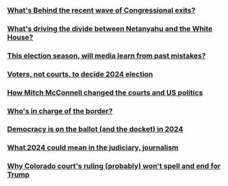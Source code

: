 ### [What's Behind the recent wave of Congressional exits?](https://open.spotify.com/episode/1imYlEAVhGfob3ilMnysl8?si=b3d9463af5f9479f)
### [What's driving the divide between Netanyahu and the White House?](https://open.spotify.com/episode/7syWLFfFL9jJSNGsaBdKDR?si=7069ef7d09024d41)
### [This election season, will media learn from past mistakes?](https://open.spotify.com/episode/2BhOyOxokYycWadOWChqxR?si=3527ca05fc634174)
### [Voters, not courts, to decide 2024 election](https://open.spotify.com/episode/0VUkyKXofX08p5WO1XRs9N?si=d33664ad146844dc)
### [How Mitch McConnell changed the courts and US politics](https://open.spotify.com/episode/5nRHczg95ByApHOVeWEcN5?si=cd199f108e934868)
### [Who's in charge of the border?](https://open.spotify.com/episode/2fyp0gWojM14RjB0MBR7j5?si=04e5cf34268d46f1)
### [Democracy is on the ballot (and the docket) in 2024](https://open.spotify.com/episode/627Rf3mmTyM6rrGT1ImW1w?si=fd46c0fb50fa49b3)
### [What 2024 could mean in the judiciary, journalism](https://open.spotify.com/episode/1CYPw3Tfl2dbUf3Nsd7dqU?si=546e3e1a969848cf)
### [Why Colorado court's ruling (probably) won't spell and end for Trump](https://open.spotify.com/episode/1UnZUEWvHrqD9JqPhknWAr?si=279bae453fa3429e)
